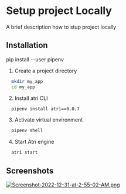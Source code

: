 
# Setup project Locally

A brief description how to stup project locally

## Installation

pip install --user pipenv


1. Create a project directory
```bash
  mkdir my_app
  cd my_app
```
2. Install atri CLI
```bash
  pipenv install atri==0.0.7
```
3. Activate virtual environment
```bash
  pipenv shell
```
4. Start Atri engine
```bash
  atri start
```
    
## Screenshots
[![Screenshot-2022-12-31-at-2-55-02-AM.png](https://i.postimg.cc/kXgzg779/Screenshot-2022-12-31-at-2-55-02-AM.png)](https://postimg.cc/3WznL5yb)

